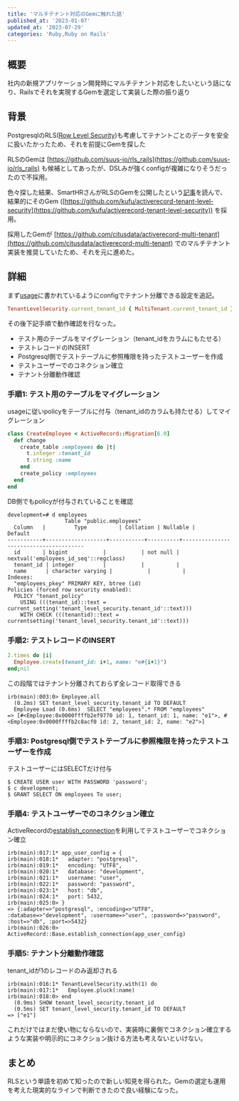 ```yaml
---
title: 'マルチテナント対応のGemに触れた話'
published_at: '2023-01-07'
updated_at: '2023-07-29'
categories: 'Ruby,Ruby on Rails'
---
```


## 概要

社内の新規アプリケーション開発時にマルチテナント対応をしたいという話になり、Railsでそれを実現するGemを選定して実装した際の振り返り

## 背景

PostgresqlのRLS([Row Level Security](https://www.postgresql.jp/document/9.6/html/ddl-rowsecurity.html))も考慮してテナントごとのデータを安全に扱いたかったため、それを前提にGemを探した

RLSのGemは [https://github.com/suus-io/rls_rails](https://github.com/suus-io/rls_rails) も候補としてあったが、DSLみが強くconfigが複雑になりそうだったので不採用。

色々探した結果、SmartHRさんがRLSのGemを公開したという[記事](https://tech.smarthr.jp/entry/2022/02/15/202241)を読んで、結果的にそのGem ([https://github.com/kufu/activerecord-tenant-level-security](https://github.com/kufu/activerecord-tenant-level-security)) を採用。

採用したGemが [https://github.com/citusdata/activerecord-multi-tenant](https://github.com/citusdata/activerecord-multi-tenant) でのマルチテナント実装を推奨していたため、それを元に進めた。

## 詳細

まず[usage](https://github.com/kufu/activerecord-tenant-level-security#usage)に書かれているようにconfigでテナント分離できる設定を追記。

```ruby
TenantLevelSecurity.current_tenant_id { MultiTenant.current_tenant_id }
```

その後下記手順で動作確認を行なった。

- テスト用のテーブルをマイグレーション（tenant_idをカラムにもたせる）
- テストレコードのINSERT
- Postgresql側でテストテーブルに参照権限を持ったテストユーザーを作成
- テストユーザーでのコネクション確立
- テナント分離動作確認

### 手順1: テスト用のテーブルをマイグレーション

usageに従いpolicyをテーブルに付与（tenant_idのカラムも持たせる）してマイグレーション

```ruby
class CreateEmployee < ActiveRecord::Migration[6.0]
  def change
    create_table :employees do |t|
      t.integer :tenant_id
      t.string :name
    end
    create_policy :employees
  end
end
```

DB側でもpolicyが付与されていることを確認

```plaintext
development=# d employees
                  Table "public.employees"
  Column   |         Type          | Collation | Nullable |               Default
-----------+-------------------+-----------+----------+---------------------------------------
  id       | bigint           |           | not null | nextval('employees_id_seq'::regclass)
  tenant_id | integer         |           |          |
  name      | character varying |           |          |
Indexes:
  "employees_pkey" PRIMARY KEY, btree (id)
Policies (forced row security enabled):
  POLICY "tenant_policy"
    USING (((tenant_id)::text = current_setting('tenant_level_security.tenant_id'::text)))
    WITH CHECK (((tenantid)::text = currentsetting('tenant_level_security.tenant_id'::text)))
```

### 手順2: テストレコードのINSERT

```ruby
2.times do |i|
  Employee.create(tenant_id: i+1, name: "e#{i+1}")
end;nil
```

この段階ではテナント分離されておらず全レコード取得できる

```plaintext
irb(main):003:0> Employee.all
  (0.2ms) SET tenant_level_security.tenant_id TO DEFAULT
  Employee Load (0.6ms)  SELECT "employees".* FROM "employees"
=> [#<Employee:0x0000ffffb2ef9770 id: 1, tenant_id: 1, name: "e1">, #<Employee:0x0000ffffb2c8acf0 id: 2, tenant_id: 2, name: "e2">]
```

### 手順3: Postgresql側でテストテーブルに参照権限を持ったテストユーザーを作成

テストユーザーにはSELECTだけ付与

```plaintext
$ CREATE USER user WITH PASSWORD 'password';
$ c development;
$ GRANT SELECT ON employees To user;
```

### 手順4: テストユーザーでのコネクション確立

ActiveRecordの[establish_connection](https://api.rubyonrails.org/classes/ActiveRecord/ConnectionHandling.html#method-i-establish_connection)を利用してテストユーザーでコネクション確立

```plaintext
irb(main):017:1* app_user_config = {
irb(main):018:1*   adapter: "postgresql",
irb(main):019:1*   encoding: "UTF8",
irb(main):020:1*   database: "development",
irb(main):021:1*   username: "user",
irb(main):022:1*   password: "password",
irb(main):023:1*   host: "db",
irb(main):024:1*   port: 5432,
irb(main):025:0> }
=> {:adapter=>"postgresql", :encoding=>"UTF8", :database=>"development", :username=>"user", :password=>"password", :host=>"db", :port=>5432}
irb(main):026:0> ActiveRecord::Base.establish_connection(app_user_config)
```

### 手順5: テナント分離動作確認

tenant_idが1のレコードのみ返却される

```plaintext
irb(main):016:1* TenantLevelSecurity.with(1) do
irb(main):017:1*   Employee.pluck(:name)
irb(main):018:0> end
  (0.9ms) SHOW tenant_level_security.tenant_id
  (0.5ms) SET tenant_level_security.tenant_id TO DEFAULT
=> ["e1"]
```

これだけではまだ使い物にならないので、実装時に裏側でコネクション確立するような実装や明示的にコネクション抜ける方法も考えないといけない。

## まとめ

RLSという単語を初めて知ったので新しい知見を得られた。Gemの選定も運用を考えた現実的なラインで判断できたので良い経験になった。
